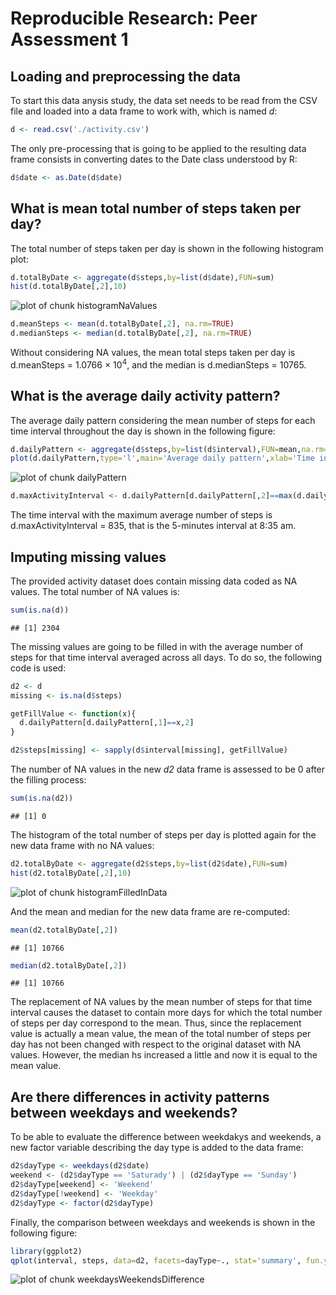 # Reproducible Research: Peer Assessment 1

## Loading and preprocessing the data

To start this data anysis study, the data set needs to be read from the CSV file and loaded into a data frame to work with, which is named *d*:


```r
d <- read.csv('./activity.csv')
```

The only pre-processing that is going to be applied to the resulting data frame consists in converting dates to the Date class understood by R:


```r
d$date <- as.Date(d$date)
```


## What is mean total number of steps taken per day?

The total number of steps taken per day is shown in the following histogram plot:


```r
d.totalByDate <- aggregate(d$steps,by=list(d$date),FUN=sum)
hist(d.totalByDate[,2],10)
```

![plot of chunk histogramNaValues](figure/histogramNaValues.png) 

```r
d.meanSteps <- mean(d.totalByDate[,2], na.rm=TRUE)
d.medianSteps <- median(d.totalByDate[,2], na.rm=TRUE)
```

Without considering NA values, the mean total steps taken per day is d.meanSteps = 1.0766 &times; 10<sup>4</sup>, and the median is d.medianSteps = 10765.


## What is the average daily activity pattern?

The average daily pattern considering the mean number of steps for each time interval throughout the day is shown in the following figure:


```r
d.dailyPattern <- aggregate(d$steps,by=list(d$interval),FUN=mean,na.rm=TRUE)
plot(d.dailyPattern,type='l',main='Average daily pattern',xlab='Time interval', ylab='Number of steps')
```

![plot of chunk dailyPattern](figure/dailyPattern.png) 

```r
d.maxActivityInterval <- d.dailyPattern[d.dailyPattern[,2]==max(d.dailyPattern[,2]),1]
```

The time interval with the maximum average number of steps is d.maxActivityInterval = 835, that is the 5-minutes interval at 8:35 am.

## Imputing missing values

The provided activity dataset does contain missing data coded as NA values. The total number of NA values is:


```r
sum(is.na(d))
```

```
## [1] 2304
```

The missing values are going to be filled in with the average number of steps for that time interval averaged across all days. To do so, the following code is used:


```r
d2 <- d
missing <- is.na(d$steps)

getFillValue <- function(x){
  d.dailyPattern[d.dailyPattern[,1]==x,2]
}

d2$steps[missing] <- sapply(d$interval[missing], getFillValue)
```

The number of NA values in the new *d2* data frame is assessed to be 0 after the filling process:


```r
sum(is.na(d2))
```

```
## [1] 0
```

The histogram of the total number of steps per day is plotted again for the new data frame with no NA values:


```r
d2.totalByDate <- aggregate(d2$steps,by=list(d2$date),FUN=sum)
hist(d2.totalByDate[,2],10)
```

![plot of chunk histogramFilledInData](figure/histogramFilledInData.png) 

And the mean and median for the new data frame are re-computed:


```r
mean(d2.totalByDate[,2])
```

```
## [1] 10766
```

```r
median(d2.totalByDate[,2]) 
```

```
## [1] 10766
```

The replacement of NA values by the mean number of steps for that time interval causes the dataset to contain more days for which the total number of steps per day correspond to the mean. Thus, since the replacement value is actually a mean value, the mean of the total number of steps per day has not been changed with respect to the original dataset with NA values. However, the median hs increased a little and now it is equal to the mean value.

## Are there differences in activity patterns between weekdays and weekends?

To be able to evaluate the difference between weekdakys and weekends, a new factor variable describing the day type is added to the data frame:


```r
d2$dayType <- weekdays(d2$date)
weekend <- (d2$dayType == 'Saturady') | (d2$dayType == 'Sunday')
d2$dayType[weekend] <- 'Weekend'
d2$dayType[!weekend] <- 'Weekday'
d2$dayType <- factor(d2$dayType)
```

Finally, the comparison between weekdays and weekends is shown in the following figure:


```r
library(ggplot2)
qplot(interval, steps, data=d2, facets=dayType~., stat='summary', fun.y=mean, geom='line')
```

![plot of chunk weekdaysWeekendsDifference](figure/weekdaysWeekendsDifference.png) 
